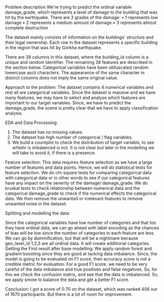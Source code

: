 Problem description
We're trying to predict the ordinal variable damage_grade, which represents a level of damage to the building that was hit by the earthquake. There are 3 grades of the damage:
•	1 represents low damage
•	2 represents a medium amount of damage
•	3 represents almost complete destruction


The dataset mainly consists of information on the buildings' structure and their legal ownership. Each row in the dataset represents a specific building in the region that was hit by Gorkha earthquake.


There are 39 columns in this dataset, where the building_id column is a unique and random identifier. The remaining 38 features are described in the section below. Categorical variables have been obfuscated random lowercase ascii characters. The appearance of the same character in distinct columns does not imply the same original value.


Approach to the problem:
The dataset contains 4 numerical variables and rest all are categorical variables.
Since the dataset is massive and we have many features, we may have to select and analyse which features are important to our target variables.
Since, we have to predict the damage_grade, the scene is pretty clear that we have to apply classification analysis.

EDA and Data Processing:
1)	The dataset has no missing values.
2)	The dataset has high number of categorical / flag variables.
3)	We build a countplot to check the distribution of target variable, to see whtehr is imbalanced is not. It is not clear but later in the modelling we will take to avoid it, if there is a presence.

Feature selection:
This data requires feature selection as we have a large number of features and data points. Hence, we will do statistical tests for feature selection.
We do chi-square tests for comparing categorical data with categorical data or in other words to see if our categorical features have any impact on the severity of the damage/ damage_grade.
We do kruskal tests to check relationship between numerical data and the categorical damage_grade to check if the numerical effects the categorical data.
We then remove the unwanted or irrelevant features to remove unwanted noise in the dataset.

Splitting and modelling the data:

Since the categorical variables have low number of categories and that too they have ordinal data, we can go ahead with label encoding as the chances of bias will be low since the number of categories in each feature are less.
We can go by dummification, but that will be a nightmare because geo_level_id 1,2,3 are all ordinal data. It will create additional categories.
Getting the First result after base modelling:
We apply random forest and gradient boosting since they are good at tacking data imbalance.
Since, the model is going to be evaluated on F1 score, then accuracy score is not a credible metric for evaluation.
For a good F1 score, we need to be very careful of the data imbalance and true positives and false negatives.
So, for this we check the confusion matrix, and see that the data is imbalanced.
So, we apply smote to balance the data and get a better F1 score.


Conclusion:
I got a score of 0.70 on this dataset, which was ranked 406 out of 1670 participants. But there is a lot of room for improvement.


